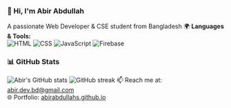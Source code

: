### 👋 Hi, I'm Abir Abdullah
A passionate Web Developer & CSE student from Bangladesh 🌍
**Languages & Tools:**  
![HTML](https://img.shields.io/badge/-HTML5-E34F26?logo=html5&logoColor=white)
![CSS](https://img.shields.io/badge/-CSS3-1572B6?logo=css3&logoColor=white)
![JavaScript](https://img.shields.io/badge/-JavaScript-F7DF1E?logo=javascript&logoColor=black)
![Firebase](https://img.shields.io/badge/-Firebase-FFCA28?logo=firebase&logoColor=black)
### 📊 GitHub Stats
![Abir's GitHub stats](https://github-readme-stats.vercel.app/api?username=abirabdullahofficial&show_icons=true&theme=radical)
![GitHub streak](https://github-readme-streak-stats.herokuapp.com/?user=abirabdullahofficial&theme=dark)
📫 Reach me at: [abir.dev.bd@gmail.com](mailto:abirabdullah3491@gmail.com)  
🌐 Portfolio: [abirabdullahs.github.io](https://abirabdullahportfolio.web.app)

